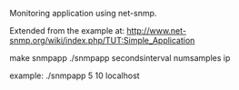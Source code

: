 Monitoring application using net-snmp.

Extended from the example at:
http://www.net-snmp.org/wiki/index.php/TUT:Simple_Application


make snmpapp
./snmpapp secondsinterval numsamples ip

example:
./snmpapp 5 10 localhost
